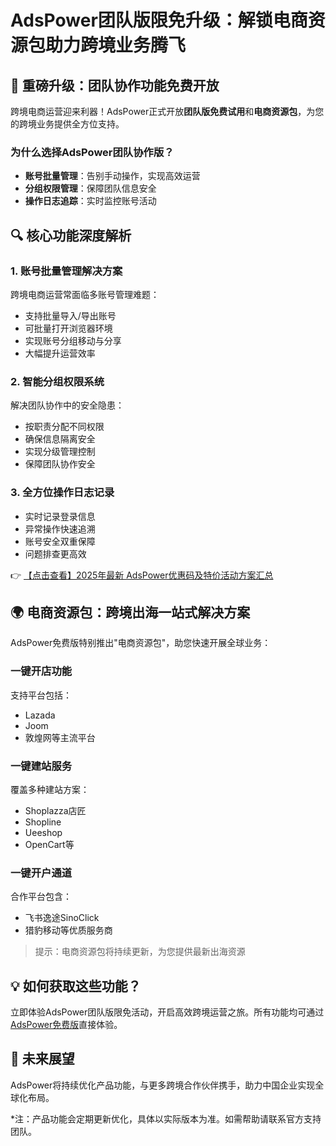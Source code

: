 # AdsPower团队版限免升级：解锁电商资源包助力跨境业务腾飞

## 🚀 重磅升级：团队协作功能免费开放
跨境电商运营迎来利器！AdsPower正式开放**团队版免费试用**和**电商资源包**，为您的跨境业务提供全方位支持。

### 为什么选择AdsPower团队协作版？
- **账号批量管理**：告别手动操作，实现高效运营
- **分组权限管理**：保障团队信息安全
- **操作日志追踪**：实时监控账号活动

## 🔍 核心功能深度解析

### 1. 账号批量管理解决方案
跨境电商运营常面临多账号管理难题：
- 支持批量导入/导出账号
- 可批量打开浏览器环境
- 实现账号分组移动与分享
- 大幅提升运营效率

### 2. 智能分组权限系统
解决团队协作中的安全隐患：
- 按职责分配不同权限
- 确保信息隔离安全
- 实现分级管理控制
- 保障团队协作安全

### 3. 全方位操作日志记录
- 实时记录登录信息
- 异常操作快速追溯
- 账号安全双重保障
- 问题排查更高效

👉 [【点击查看】2025年最新 AdsPower优惠码及特价活动方案汇总](https://bit.ly/adspower_free)

## 🌍 电商资源包：跨境出海一站式解决方案
AdsPower免费版特别推出"电商资源包"，助您快速开展全球业务：

### 一键开店功能
支持平台包括：
- Lazada
- Joom
- 敦煌网等主流平台

### 一键建站服务
覆盖多种建站方案：
- Shoplazza店匠
- Shopline
- Ueeshop
- OpenCart等

### 一键开户通道
合作平台包含：
- 飞书逸途SinoClick
- 猎豹移动等优质服务商

> 提示：电商资源包将持续更新，为您提供最新出海资源

## 💡 如何获取这些功能？
立即体验AdsPower团队版限免活动，开启高效跨境运营之旅。所有功能均可通过[AdsPower免费版](https://bit.ly/adspower_free)直接体验。

## 🔮 未来展望
AdsPower将持续优化产品功能，与更多跨境合作伙伴携手，助力中国企业实现全球化布局。

*注：产品功能会定期更新优化，具体以实际版本为准。如需帮助请联系官方支持团队。
